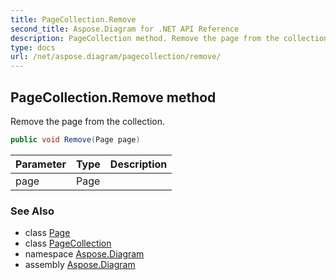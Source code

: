 ```yaml
---
title: PageCollection.Remove
second_title: Aspose.Diagram for .NET API Reference
description: PageCollection method. Remove the page from the collection
type: docs
url: /net/aspose.diagram/pagecollection/remove/
---
```

## PageCollection.Remove method

Remove the page from the collection.

```csharp
public void Remove(Page page)
```

| Parameter | Type | Description |
| --- | --- | --- |
| page | Page |  |

### See Also

* class [Page](../../page/)
* class [PageCollection](../)
* namespace [Aspose.Diagram](../../pagecollection/)
* assembly [Aspose.Diagram](../../../)



